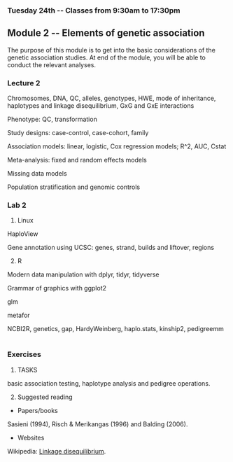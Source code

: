 ### Tuesday 24th -- Classes from 9:30am to 17:30pm

## Module 2 -- Elements of genetic association

The purpose of this module is to get into the basic considerations of the genetic association studies. At end of the module, you will be able to conduct the relevant analyses.

### Lecture 2

Chromosomes, DNA, QC, alleles, genotypes, HWE, mode of inheritance, haplotypes and linkage disequilibrium, GxG and GxE interactions

Phenotype: QC, transformation

Study designs: case-control, case-cohort, family

Association models: linear, logistic, Cox regression models; R^2, AUC, Cstat

Meta-analysis: fixed and random effects models

Missing data models

Population stratification and genomic controls

### Lab 2

1. Linux

HaploView

Gene annotation using UCSC: genes, strand, builds and liftover, regions

2. R

Modern data manipulation with dplyr, tidyr, tidyverse

Grammar of graphics with ggplot2

glm

metafor

NCBI2R, genetics, gap, HardyWeinberg, haplo.stats, kinship2, pedigreemm
 
### Exercises

1. TASKS

basic association testing, haplotype analysis and pedigree operations.

2. Suggested reading

* Papers/books

Sasieni (1994), Risch & Merikangas (1996) and Balding (2006).

* Websites

Wikipedia: [Linkage disequilibrium](https://en.wikipedia.org/wiki/Linkage_disequilibrium).
